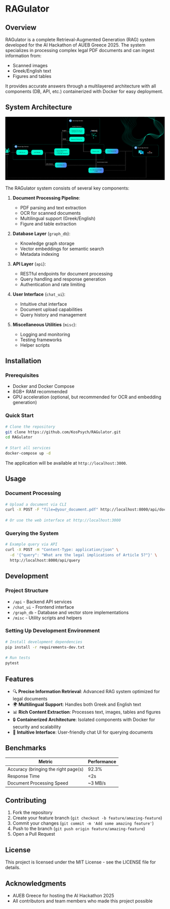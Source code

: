 

# RAGulator


## Overview

RAGulator is a complete Retrieval-Augmented Generation (RAG) system developed for the AI Hackathon of AUEB Greece 2025. The system specializes in processing complex legal PDF documents and can ingest information from:
- Scanned images
- Greek/English text
- Figures and tables

It provides accurate answers through a multilayered architecture with all components (DB, API, etc.) containerized with Docker for easy deployment.

## System Architecture

![Example Image](misc/overview.png)

The RAGulator system consists of several key components:

1. **Document Processing Pipeline**:
   - PDF parsing and text extraction
   - OCR for scanned documents 
   - Multilingual support (Greek/English)
   - Figure and table extraction

2. **Database Layer** (`graph_db`):
   - Knowledge graph storage
   - Vector embeddings for semantic search
   - Metadata indexing

3. **API Layer** (`api`):
   - RESTful endpoints for document processing
   - Query handling and response generation
   - Authentication and rate limiting

4. **User Interface** (`chat_ui`):
   - Intuitive chat interface
   - Document upload capabilities
   - Query history and management

5. **Miscellaneous Utilities** (`misc`):
   - Logging and monitoring
   - Testing frameworks
   - Helper scripts

## Installation

### Prerequisites
- Docker and Docker Compose
- 8GB+ RAM recommended
- GPU acceleration (optional, but recommended for OCR and embedding generation)

### Quick Start
```bash
# Clone the repository
git clone https://github.com/KosPsych/RAGulator.git
cd RAGulator

# Start all services
docker-compose up -d
```

The application will be available at `http://localhost:3000`.

## Usage

### Document Processing
```bash
# Upload a document via CLI
curl -X POST -F "file=@your_document.pdf" http://localhost:8000/api/documents

# Or use the web interface at http://localhost:3000
```

### Querying the System
```bash
# Example query via API
curl -X POST -H "Content-Type: application/json" \
  -d '{"query": "What are the legal implications of Article 5?"}' \
  http://localhost:8000/api/query
```

## Development

### Project Structure
- `/api` - Backend API services
- `/chat_ui` - Frontend interface
- `/graph_db` - Database and vector store implementations
- `/misc` - Utility scripts and helpers

### Setting Up Development Environment
```bash
# Install development dependencies
pip install -r requirements-dev.txt

# Run tests
pytest
```

## Features

- 🔍 **Precise Information Retrieval**: Advanced RAG system optimized for legal documents
- 🌍 **Multilingual Support**: Handles both Greek and English text
- 📊 **Rich Content Extraction**: Processes text, images, tables and figures
- 🔒 **Containerized Architecture**: Isolated components with Docker for security and scalability
- 💬 **Intuitive Interface**: User-friendly chat UI for querying documents

## Benchmarks

| Metric | Performance |
|--------|------------|
| Accuracy (bringing the right page(s) | 92.3% |
| Response Time | <2s |
| Document Processing Speed | ~3 MB/s |

## Contributing

1. Fork the repository
2. Create your feature branch (`git checkout -b feature/amazing-feature`)
3. Commit your changes (`git commit -m 'Add some amazing feature'`)
4. Push to the branch (`git push origin feature/amazing-feature`)
5. Open a Pull Request

## License

This project is licensed under the MIT License - see the LICENSE file for details.

## Acknowledgments

- AUEB Greece for hosting the AI Hackathon 2025
- All contributors and team members who made this project possible
  


